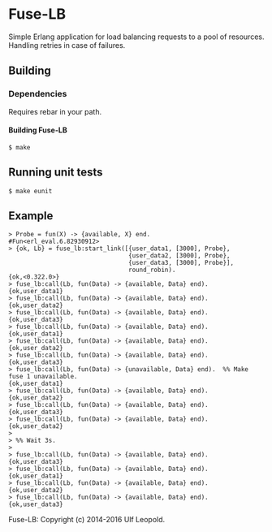 # Fuse-LB

Simple Erlang application for load balancing requests to a pool of
resources. Handling retries in case of failures.

## Building

### Dependencies
Requires rebar in your path.

#### Building Fuse-LB

    $ make

## Running unit tests

    $ make eunit


## Example

    > Probe = fun(X) -> {available, X} end.
    #Fun<erl_eval.6.82930912>
    > {ok, Lb} = fuse_lb:start_link([{user_data1, [3000], Probe},
                                     {user_data2, [3000], Probe},
                                     {user_data3, [3000], Probe}],
                                     round_robin).
    {ok,<0.322.0>}
    > fuse_lb:call(Lb, fun(Data) -> {available, Data} end).
    {ok,user_data1}
    > fuse_lb:call(Lb, fun(Data) -> {available, Data} end).
    {ok,user_data2}
    > fuse_lb:call(Lb, fun(Data) -> {available, Data} end).
    {ok,user_data3}
    > fuse_lb:call(Lb, fun(Data) -> {available, Data} end).
    {ok,user_data1}
    > fuse_lb:call(Lb, fun(Data) -> {available, Data} end).
    {ok,user_data2}
    > fuse_lb:call(Lb, fun(Data) -> {available, Data} end).
    {ok,user_data3}
    > fuse_lb:call(Lb, fun(Data) -> {unavailable, Data} end).  %% Make fuse 1 unavailable.
    {ok,user_data1}
    > fuse_lb:call(Lb, fun(Data) -> {available, Data} end).
    {ok,user_data2}
    > fuse_lb:call(Lb, fun(Data) -> {available, Data} end).
    {ok,user_data3}
    > fuse_lb:call(Lb, fun(Data) -> {available, Data} end).
    {ok,user_data2}
    >
    > %% Wait 3s.
    >
    > fuse_lb:call(Lb, fun(Data) -> {available, Data} end).
    {ok,user_data3}
    > fuse_lb:call(Lb, fun(Data) -> {available, Data} end).
    {ok,user_data1}
    > fuse_lb:call(Lb, fun(Data) -> {available, Data} end).
    {ok,user_data2}
    > fuse_lb:call(Lb, fun(Data) -> {available, Data} end).
    {ok,user_data3}

Fuse-LB: Copyright (c) 2014-2016 Ulf Leopold.

